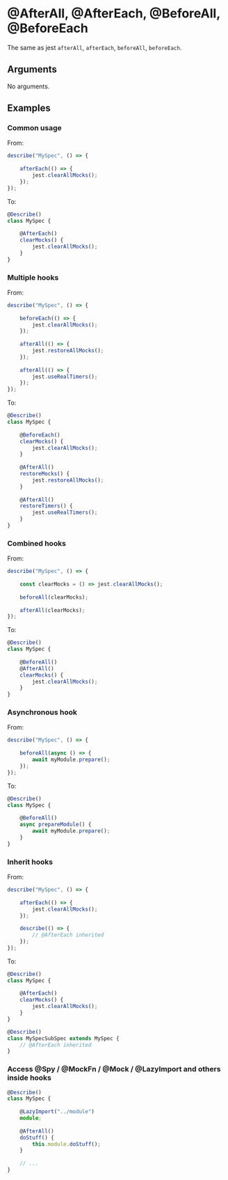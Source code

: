 # @AfterAll, @AfterEach, @BeforeAll, @BeforeEach

The same as jest `afterAll`, `afterEach`, `beforeAll`, `beforeEach`.

## Arguments

No arguments.

## Examples

### Common usage

From:

```typescript
describe("MySpec", () => {
    
    afterEach(() => {
        jest.clearAllMocks();
    });
});
```

To:

```typescript
@Describe()
class MySpec {
    
    @AfterEach()
    clearMocks() {
        jest.clearAllMocks();
    }
}
```

### Multiple hooks

From:

```typescript
describe("MySpec", () => {
    
    beforeEach(() => {
        jest.clearAllMocks();
    });
    
    afterAll(() => {
        jest.restoreAllMocks();
    });
    
    afterAll(() => {
        jest.useRealTimers();
    });
});
```

To:

```typescript
@Describe()
class MySpec {
    
    @BeforeEach()
    clearMocks() {
        jest.clearAllMocks();
    }
    
    @AfterAll()
    restoreMocks() {
        jest.restoreAllMocks();
    }
    
    @AfterAll()
    restoreTimers() {
        jest.useRealTimers();
    }
}
```

### Combined hooks

From:

```typescript
describe("MySpec", () => {
    
    const clearMocks = () => jest.clearAllMocks();
    
    beforeAll(clearMocks);
    
    afterAll(clearMocks);
});
```

To:

```typescript
@Describe()
class MySpec {
    
    @BeforeAll()
    @AfterAll()
    clearMocks() {
        jest.clearAllMocks();
    }
}
```

### Asynchronous hook

From:

```typescript
describe("MySpec", () => {
    
    beforeAll(async () => {
        await myModule.prepare();
    });
});
```

To:

```typescript
@Describe()
class MySpec {
    
    @BeforeAll()
    async prepareModule() {
        await myModule.prepare();
    }
}
```

### Inherit hooks

From:

```typescript
describe("MySpec", () => {
    
    afterEach(() => {
        jest.clearAllMocks();
    });
    
    describe(() => {
        // @AfterEach inherited
    });
});
```

To:

```typescript
@Describe()
class MySpec {
    
    @AfterEach()
    clearMocks() {
        jest.clearAllMocks();
    }
}

@Describe()
class MySpecSubSpec extends MySpec {
    // @AfterEach inherited
}
```

### Access @Spy / @MockFn / @Mock / @LazyImport and others inside hooks

```typescript
@Describe()
class MySpec {
    
    @LazyImport("../module")
    module;
    
    @AfterAll()
    doStuff() {
        this.module.doStuff();
    }
    
    // ...
}
```
